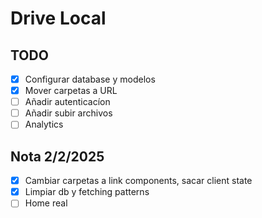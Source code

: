 # Drive Local

## TODO

- [x] Configurar database y modelos
- [x] Mover carpetas a URL
- [ ] Añadir autenticacíon
- [ ] Añadir subir archivos
- [ ] Analytics

## Nota 2/2/2025

- [x] Cambiar carpetas a link components, sacar client state
- [x] Limpiar db y fetching patterns
- [ ] Home real
